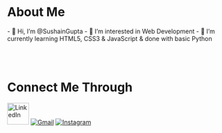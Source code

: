 <h1>About Me</h1>
- 👋 Hi, I’m @SushainGupta
- 👀 I’m interested in Web Development
- 🌱 I’m currently learning HTML5, CSS3 & JavaScript & done with basic Python

<br><br>
<h1> Connect Me Through</h1>
<div align="left">
  <a href="https://www.linkedin.com/in/jigar-sable/"><img alt="LinkedIn" src="https://user-images.githubusercontent.com/89994089/178003907-d0d960ba-e70a-400c-8556-d565fcb48718.png" height="50"></a>
  <a href="mailto:sushaingupta1234@gmail.com"><img alt="Gmail" src="https://img.shields.io/badge/Gmail-D14836?style=for-the-badge&logo=gmail&logoColor=white"/></a>
   <a href="https://www.instagram.com/sushain.gupta_"><img alt="Instagram" src="https://img.shields.io/badge/Instagram-E4405F?style=for-the-badge&logo=instagram&logoColor=white"/></a>
</div>
